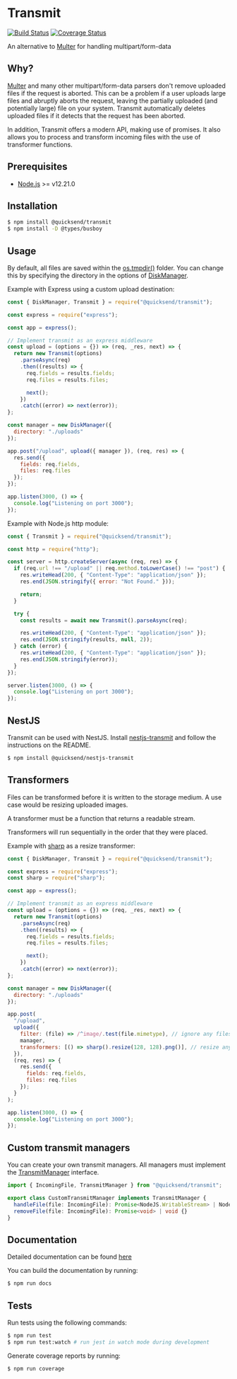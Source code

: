 # Transmit

[![Build Status](https://github.com/quicksend/transmit/actions/workflows/test.yml/badge.svg)](https://github.com/quicksend/transmit/actions/workflows/test.yml)
[![Coverage Status](https://coveralls.io/repos/github/quicksend/transmit/badge.svg?branch=master)](https://coveralls.io/github/quicksend/transmit?branch=master)

An alternative to [Multer](https://github.com/expressjs/multer) for handling multipart/form-data 

## Why?

[Multer](https://github.com/expressjs/multer) and many other multipart/form-data parsers don't remove uploaded files if the request is aborted. This can be a problem if a user uploads large files and abruptly aborts the request, leaving the partially uploaded (and potentially large) file on your system. Transmit automatically deletes uploaded files if it detects that the request has been aborted.

In addition, Transmit offers a modern API, making use of promises. It also allows you to process and transform incoming files with the use of transformer functions.

## Prerequisites
 - [Node.js](https://nodejs.org/en/) >= v12.21.0

## Installation

```bash
$ npm install @quicksend/transmit
$ npm install -D @types/busboy
```

## Usage

By default, all files are saved within the [os.tmpdir()](https://nodejs.org/api/os.html#os_os_tmpdir) folder. You can change this by specifying the directory in the options of [DiskManager](https://quicksend.github.io/transmit/classes/diskmanager.html).

Example with Express using a custom upload destination:
```js
const { DiskManager, Transmit } = require("@quicksend/transmit");

const express = require("express");

const app = express();

// Implement transmit as an express middleware
const upload = (options = {}) => (req, _res, next) => {
  return new Transmit(options)
    .parseAsync(req)
    .then((results) => {
      req.fields = results.fields;
      req.files = results.files;

      next();
    })
    .catch((error) => next(error));
};

const manager = new DiskManager({
  directory: "./uploads"
});

app.post("/upload", upload({ manager }), (req, res) => {
  res.send({
    fields: req.fields,
    files: req.files
  });
});

app.listen(3000, () => {
  console.log("Listening on port 3000");
});
```

Example with Node.js http module:
```js
const { Transmit } = require("@quicksend/transmit");

const http = require("http");

const server = http.createServer(async (req, res) => {
  if (req.url !== "/upload" || req.method.toLowerCase() !== "post") {
    res.writeHead(200, { "Content-Type": "application/json" });
    res.end(JSON.stringify({ error: "Not Found." }));

    return;
  }

  try {
    const results = await new Transmit().parseAsync(req);

    res.writeHead(200, { "Content-Type": "application/json" });
    res.end(JSON.stringify(results, null, 2));
  } catch (error) {
    res.writeHead(200, { "Content-Type": "application/json" });
    res.end(JSON.stringify(error));
  }
});

server.listen(3000, () => {
  console.log("Listening on port 3000");
});
```

## NestJS

Transmit can be used with NestJS. Install [nestjs-transmit](https://github.com/quicksend/nestjs-transmit) and follow the instructions on the README.

```bash
$ npm install @quicksend/nestjs-transmit
```

## Transformers

Files can be transformed before it is written to the storage medium. A use case would be resizing uploaded images.

A transformer must be a function that returns a readable stream.

Transformers will run sequentially in the order that they were placed.

Example with [sharp](https://github.com/lovell/sharp) as a resize transformer:
```js
const { DiskManager, Transmit } = require("@quicksend/transmit");

const express = require("express");
const sharp = require("sharp");

const app = express();

// Implement transmit as an express middleware
const upload = (options = {}) => (req, _res, next) => {
  return new Transmit(options)
    .parseAsync(req)
    .then((results) => {
      req.fields = results.fields;
      req.files = results.files;

      next();
    })
    .catch((error) => next(error));
};

const manager = new DiskManager({
  directory: "./uploads"
});

app.post(
  "/upload",
  upload({
    filter: (file) => /^image/.test(file.mimetype), // ignore any files that are not images
    manager,
    transformers: [() => sharp().resize(128, 128).png()], // resize any incoming image to 128x128 and save it as a png
  }),
  (req, res) => {
    res.send({
      fields: req.fields,
      files: req.files
    });
  }
);

app.listen(3000, () => {
  console.log("Listening on port 3000");
});
```

## Custom transmit managers

You can create your own transmit managers. All managers must implement the [TransmitManager](https://quicksend.github.io/transmit/interfaces/transmitmanager.html) interface.

```ts
import { IncomingFile, TransmitManager } from "@quicksend/transmit";

export class CustomTransmitManager implements TransmitManager {
  handleFile(file: IncomingFile): Promise<NodeJS.WritableStream> | NodeJS.WritableStream {}
  removeFile(file: IncomingFile): Promise<void> | void {}
}
```

## Documentation

Detailed documentation can be found [here](https://quicksend.github.io/transmit/)

You can build the documentation by running:
```bash
$ npm run docs
```

## Tests

Run tests using the following commands:
```bash
$ npm run test
$ npm run test:watch # run jest in watch mode during development
```

Generate coverage reports by running:
```bash
$ npm run coverage
```
